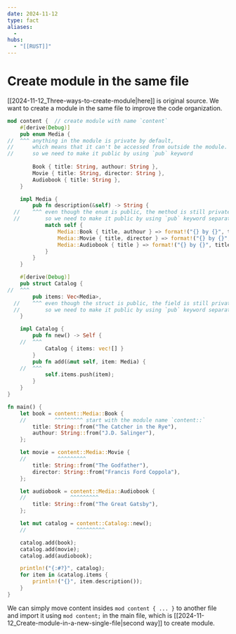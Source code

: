 ```yaml
---
date: 2024-11-12
type: fact
aliases:
  -
hubs:
  - "[[RUST]]"
---
```


# Create module in the same file

[[2024-11-12_Three-ways-to-create-module|here]] is original source. We want to create a module in the same file to improve the code organization.

```rust
mod content {  // create module with name `content`
    #[derive(Debug)]
    pub enum Media {
//  ^^^ anything in the module is private by default,
//      which means that it can't be accessed from outside the module.
//      so we need to make it public by using `pub` keyword
        
        Book { title: String, authour: String },
        Movie { title: String, director: String },
        Audiobook { title: String },
    }

    impl Media {
        pub fn description(&self) -> String {
  //    ^^^ even though the enum is public, the method is still private by default
  //        so we need to make it public by using `pub` keyword separately
            match self {
                Media::Book { title, authour } => format!("{} by {}", title, authour),
                Media::Movie { title, director } => format!("{} by {}", title, director),
                Media::Audiobook { title } => format!("{} by {}", title, "unknown"),
            }
        }
    }

    #[derive(Debug)]
    pub struct Catalog {
//  ^^^
        pub items: Vec<Media>,
  //    ^^^ even though the struct is public, the field is still private by default
  //        so we need to make it public by using `pub` keyword separately
    }

    impl Catalog {
        pub fn new() -> Self {
    //  ^^^
            Catalog { items: vec![] }
        }
        pub fn add(&mut self, item: Media) {
    //  ^^^
            self.items.push(item);
        }
    }
}

fn main() {
    let book = content::Media::Book {
    //         ^^^^^^^^^ start with the module name `content::`
        title: String::from("The Catcher in the Rye"),
        authour: String::from("J.D. Salinger"),
    };

    let movie = content::Media::Movie {
    //          ^^^^^^^^^
        title: String::from("The Godfather"),
        director: String::from("Francis Ford Coppola"),
    };

    let audiobook = content::Media::Audiobook {
    //              ^^^^^^^^^
        title: String::from("The Great Gatsby"),
    };

    let mut catalog = content::Catalog::new();
    //                ^^^^^^^^^

    catalog.add(book);
    catalog.add(movie);
    catalog.add(audiobook);

    println!("{:#?}", catalog);
    for item in &catalog.items {
        println!("{}", item.description());
    }
}

```
We can simply move content insides `mod content { ... }` to another file and import it using `mod content;` in the main file, which is [[2024-11-12_Create-module-in-a-new-single-file|second way]] to create module.
```rust
